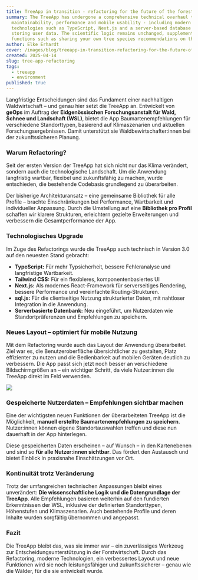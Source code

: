 ```yaml
---
title: TreeApp in transition - refactoring for the future of the forest
summary: The TreeApp has undergone a comprehensive technical overhaul to improve
  maintainability, performance and mobile usability - including modern
  technologies such as TypeScript, Next.js and a server-based database for
  storing user data. The scientific logic remains unchanged, supplemented by new
  functions such as sharing your own tree species recommendations on the map.
author: Elke Erhardt
cover: /images/blog/treeapp-in-transition-refactoring-for-the-future-of-the-forest/thumbnail_treeapp_0.png
created: 2025-04-14
slug: tree-app-refactoring
tags:
  - treeapp
  - environment
published: true
---
```

Langfristige Entscheidungen sind das Fundament einer nachhaltigen Waldwirtschaft – und genau hier setzt die TreeApp an. Entwickelt von **geOps** im Auftrag der **Eidgenössischen Forschungsanstalt für Wald, Schnee und Landschaft (WSL)**, bietet die App Baumartenempfehlungen für verschiedene Standorttypen, basierend auf Klimaszenarien und aktuellen Forschungsergebnissen. Damit unterstützt sie Waldbewirtschafter:innen bei der zukunftssicheren Planung.

### Warum Refactoring?

Seit der ersten Version der TreeApp hat sich nicht nur das Klima verändert, sondern auch die technologische Landschaft. Um die Anwendung langfristig wartbar, flexibel und zukunftsfähig zu machen, wurde entschieden, die bestehende Codebasis grundlegend zu überarbeiten.

Der bisherige Architekturansatz – eine gemeinsame Bibliothek für alle Profile – brachte Einschränkungen bei Performance, Wartbarkeit und individueller Anpassung. Durch die Umstellung auf eine **Bibliothek pro Profil** schaffen wir klarere Strukturen, erleichtern gezielte Erweiterungen und verbessern die Gesamtperformance der App.

### Technologisches Upgrade

Im Zuge des Refactorings wurde die TreeApp auch technisch in Version 3.0 auf den neuesten Stand gebracht:

* **TypeScript:** Für mehr Typsicherheit, bessere Fehleranalyse und langfristige Wartbarkeit.
* **Tailwind CSS:** Für ein flexibleres, komponentenbasiertes UI
* **Next.js:** Als modernes React-Framework für serverseitiges Rendering, bessere Performance und vereinfachte Routing-Strukturen.
* **sql.js:** Für die clientseitige Nutzung strukturierter Daten, mit nahtloser Integration in die Anwendung.
* **Serverbasierte Datenbank:** Neu eingeführt, um Nutzerdaten wie Standortpräferenzen und Empfehlungen zu speichern.

### Neues Layout – optimiert für mobile Nutzung

Mit dem Refactoring wurde auch das Layout der Anwendung überarbeitet. Ziel war es, die Benutzeroberfläche übersichtlicher zu gestalten, Platz effizienter zu nutzen und die Bedienbarkeit auf mobilen Geräten deutlich zu verbessern. Die App passt sich jetzt noch besser an verschiedene Bildschirmgrößen an – ein wichtiger Schritt, da viele Nutzer:innen die TreeApp direkt im Feld verwenden.

![](/images/blog/treeapp-in-transition-refactoring-for-the-future-of-the-forest/tree-app_gespeicherte_nutzerdaten.png)

### Gespeicherte Nutzerdaten – Empfehlungen sichtbar machen

Eine der wichtigsten neuen Funktionen der überarbeiteten TreeApp ist die Möglichkeit, **manuell erstellte Baumartenempfehlungen zu speichern**. Nutzer:innen können eigene Standortauswahlen treffen und diese nun dauerhaft in der App hinterlegen.

Diese gespeicherten Daten erscheinen – auf Wunsch – in den Kartenebenen und sind so **für alle Nutzer:innen sichtbar**. Das fördert den Austausch und bietet Einblick in praxisnahe Einschätzungen vor Ort.

### Kontinuität trotz Veränderung

Trotz der umfangreichen technischen Anpassungen bleibt eines unverändert: **Die wissenschaftliche Logik und die Datengrundlage der TreeApp**. Alle Empfehlungen basieren weiterhin auf den fundierten Erkenntnissen der WSL, inklusive der definierten Standorttypen, Höhenstufen und Klimaszenarien. Auch bestehende Profile und deren Inhalte wurden sorgfältig übernommen und angepasst.

### Fazit

Die TreeApp bleibt das, was sie immer war – ein zuverlässiges Werkzeug zur Entscheidungsunterstützung in der Forstwirtschaft. Durch das Refactoring, moderne Technologien, ein verbessertes Layout und neue Funktionen wird sie noch leistungsfähiger und zukunftssicherer – genau wie die Wälder, für die sie entwickelt wurde.